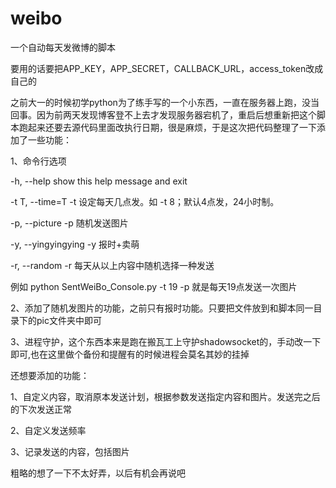 # weibo
一个自动每天发微博的脚本

要用的话要把APP_KEY，APP_SECRET，CALLBACK_URL，access_token改成自己的

之前大一的时候初学python为了练手写的一个小东西，一直在服务器上跑，没当回事。因为前两天发现博客登不上去才发现服务器宕机了，重启后想重新把这个脚本跑起来还要去源代码里面改执行日期，很是麻烦，于是这次把代码整理了一下添加了一些功能：

1、命令行选项

  -h, --help          show this help message and exit
  
  -t T, --time=T      -t 设定每天几点发。如 -t 8；默认4点发，24小时制。
  
  -p, --picture       -p 随机发送图片
  
  -y, --yingyingying  -y 报时+卖萌
  
  -r, --random        -r 每天从以上内容中随机选择一种发送
  
  例如 python SentWeiBo_Console.py -t 19 -p 就是每天19点发送一次图片
  
2、添加了随机发图片的功能，之前只有报时功能。只要把文件放到和脚本同一目录下的pic文件夹中即可

3、进程守护，这个东西本来是跑在搬瓦工上守护shadowsocket的，手动改一下即可,也在这里做个备份和提醒有的时候进程会莫名其妙的挂掉

还想要添加的功能：

1、自定义内容，取消原本发送计划，根据参数发送指定内容和图片。发送完之后的下次发送正常

2、自定义发送频率

3、记录发送的内容，包括图片

粗略的想了一下不太好弄，以后有机会再说吧
